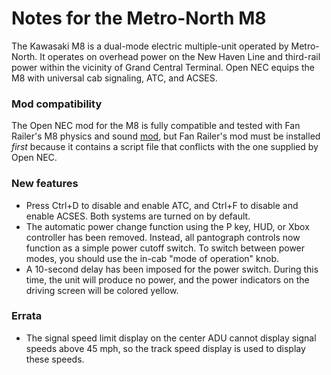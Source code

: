 # Notes for the Metro-North M8

The Kawasaki M8 is a dual-mode electric multiple-unit operated by Metro-North. It operates on overhead power on the New Haven Line and third-rail power within the vicinity of Grand Central Terminal. Open NEC equips the M8 with universal cab signaling, ATC, and ACSES.

### Mod compatibility

The Open NEC mod for the M8 is fully compatible and tested with Fan Railer's M8 physics and sound [mod](https://youtu.be/WQzPOthQP08), but Fan Railer's mod must be installed *first* because it contains a script file that conflicts with the one supplied by Open NEC.

### New features

- Press Ctrl+D to disable and enable ATC, and Ctrl+F to disable and enable ACSES. Both systems are turned on by default.
- The automatic power change function using the P key, HUD, or Xbox controller has been removed. Instead, all pantograph controls now function as a simple power cutoff switch. To switch between power modes, you should use the in-cab "mode of operation" knob.
- A 10-second delay has been imposed for the power switch. During this time, the unit will produce no power, and the power indicators on the driving screen will be colored yellow.

### Errata

- The signal speed limit display on the center ADU cannot display signal speeds above 45 mph, so the track speed display is used to display these speeds.